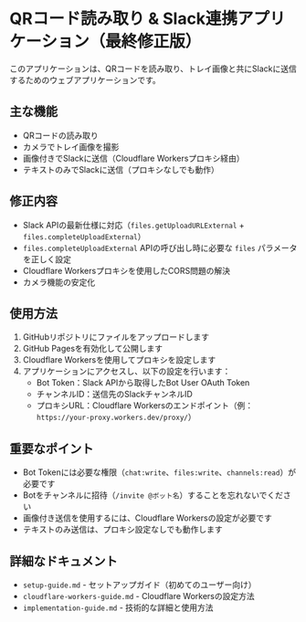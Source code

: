 # QRコード読み取り & Slack連携アプリケーション（最終修正版）

このアプリケーションは、QRコードを読み取り、トレイ画像と共にSlackに送信するためのウェブアプリケーションです。

## 主な機能

- QRコードの読み取り
- カメラでトレイ画像を撮影
- 画像付きでSlackに送信（Cloudflare Workersプロキシ経由）
- テキストのみでSlackに送信（プロキシなしでも動作）

## 修正内容

- Slack APIの最新仕様に対応（`files.getUploadURLExternal` + `files.completeUploadExternal`）
- `files.completeUploadExternal` APIの呼び出し時に必要な `files` パラメータを正しく設定
- Cloudflare Workersプロキシを使用したCORS問題の解決
- カメラ機能の安定化

## 使用方法

1. GitHubリポジトリにファイルをアップロードします
2. GitHub Pagesを有効化して公開します
3. Cloudflare Workersを使用してプロキシを設定します
4. アプリケーションにアクセスし、以下の設定を行います：
   - Bot Token：Slack APIから取得したBot User OAuth Token
   - チャンネルID：送信先のSlackチャンネルID
   - プロキシURL：Cloudflare Workersのエンドポイント（例：`https://your-proxy.workers.dev/proxy/`）

## 重要なポイント

- Bot Tokenには必要な権限（`chat:write`、`files:write`、`channels:read`）が必要です
- Botをチャンネルに招待（`/invite @ボット名`）することを忘れないでください
- 画像付き送信を使用するには、Cloudflare Workersの設定が必要です
- テキストのみ送信は、プロキシ設定なしでも動作します

## 詳細なドキュメント

- `setup-guide.md` - セットアップガイド（初めてのユーザー向け）
- `cloudflare-workers-guide.md` - Cloudflare Workersの設定方法
- `implementation-guide.md` - 技術的な詳細と使用方法
